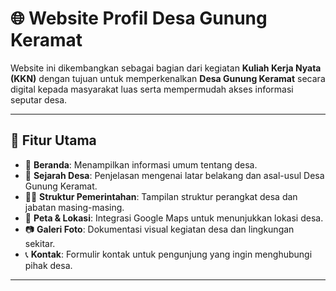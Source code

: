 # 🌐 Website Profil Desa Gunung Keramat

Website ini dikembangkan sebagai bagian dari kegiatan **Kuliah Kerja Nyata (KKN)** dengan tujuan untuk memperkenalkan **Desa Gunung Keramat** secara digital kepada masyarakat luas serta mempermudah akses informasi seputar desa.

---

## 📌 Fitur Utama

- 🏡 **Beranda**: Menampilkan informasi umum tentang desa.
- 📜 **Sejarah Desa**: Penjelasan mengenai latar belakang dan asal-usul Desa Gunung Keramat.
- 👨‍💼 **Struktur Pemerintahan**: Tampilan struktur perangkat desa dan jabatan masing-masing.
- 📍 **Peta & Lokasi**: Integrasi Google Maps untuk menunjukkan lokasi desa.
- 📷 **Galeri Foto**: Dokumentasi visual kegiatan desa dan lingkungan sekitar.
- 📞 **Kontak**: Formulir kontak untuk pengunjung yang ingin menghubungi pihak desa.

---
